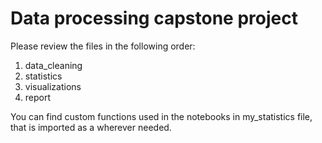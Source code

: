 # Data processing capstone project

Please review the files in the following order:
1. data_cleaning
2. statistics
3. visualizations
4. report

You can find custom functions used in the notebooks in my_statistics file, that is imported as a wherever needed.